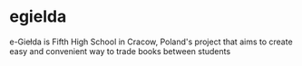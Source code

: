 egielda
=======

e-Giełda is Fifth High School in Cracow, Poland's project that aims to create easy and convenient way to trade books between students
